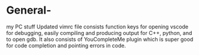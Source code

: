 # General-
my PC stuff
Updated vimrc file consists function keys for opening vscode for debugging, easily compiling and producing output for C++, python, and to open gdb. It also consists of YouCompleteMe plugin which is super good for code completion and pointing errors in code.
